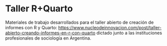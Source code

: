 # Taller R+Quarto

Materiales de trabajo desarrollados para el taller abierto de creación de informes con R y Quarto: https://www.nucleodeinnovacion.com/post/taller-abierto-creando-informes-en-r-con-quarto dictado junto a las instituciones profesionales de sociología en Argentina.
